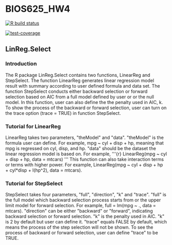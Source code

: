 # BIOS625_HW4

<!-- badges: start -->
  [![R build status](https://github.com/yw0817/BIOS625_HW4/workflows/R-CMD-check/badge.svg)](https://github.com/yw0817/BIOS625_HW4/actions)
<!-- badges: end -->

[![test-coverage](https://github.com/yw0817/BIOS625_HW4/actions/workflows/test-coverage.yaml/badge.svg)](https://github.com/yw0817/BIOS625_HW4/actions/workflows/test-coverage.yaml)

## LinReg.Select

### Introduction

The R package LinReg.Select contains two functions, LinearReg and StepSelect. The function LinearReg generates linear regression model result with summary according to user defined formula and data set. The function StepSelect conducts either backward selection or forward selection based on AIC from a full model defined by user or or the null model. In this function, user can also define the the penalty used in AIC, k. To show the process of the backward or forward selection, user can turn on the trace option (trace = TRUE) in function StepSelect.

### Tutorial for LinearReg

LinearReg takes two parameters, "theModel" and "data". "theModel" is the formula user can define. 
For example, mpg ~ cyl + disp + hp, meaning that mpg is regressed on cyl, disp, and hp. 
"data" should be the dataset the linear regression model is based on. 
For example, 
'''{r}
LinearReg(mpg ~ cyl + disp + hp, data = mtcars)
'''
This function can also take interaction terms or terms with higher power. 
For example, LinearReg(mpg ~ cyl + disp + hp + cyl*disp + I(hp^2), data = mtcars).

### Tutorial for StepSelect

StepSelect takes four parameters, "full", "direction", "k" and "trace".
"full" is the full model which backward selection process starts from or the upper limit model for forward selection.
For example, full = lm(mpg ~ ., data = mtcars).
"direction" can be either "backward" or "forward", indicating backward selection or forward selection. 
"k" is the penalty used in AIC. "k" is 2 by default but user can define it.
"trace" equals FALSE by default, which means the process of the step selection will not be shown. To see the process of backward or forward selection, user can define "trace" to be TRUE. 
